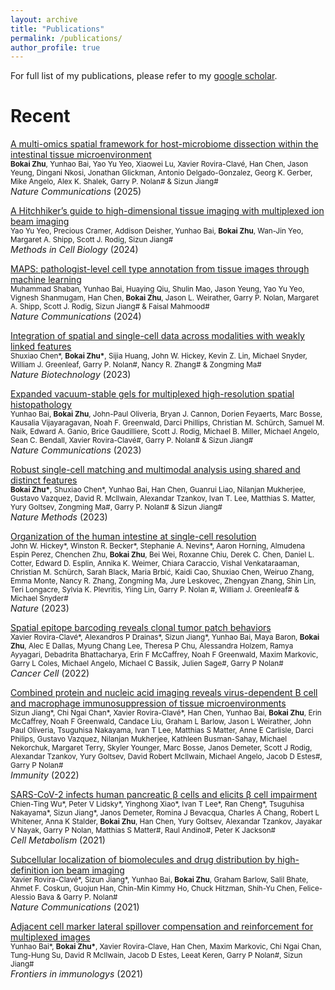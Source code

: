 ```yaml
---
layout: archive
title: "Publications"
permalink: /publications/
author_profile: true
---
```


For full list of my publications, please refer to my [google scholar](https://scholar.google.com/citations?user=ZfCfEYcAAAAJ&hl=en).

Recent
======

[A multi-omics spatial framework for host-microbiome dissection within the intestinal tissue microenvironment](https://www.nature.com/articles/s41467-025-56237-7)\
<small>__Bokai Zhu__, Yunhao Bai, Yao Yu Yeo, Xiaowei Lu, Xavier Rovira-Clavé, Han Chen, Jason Yeung, Dingani Nkosi, Jonathan Glickman, Antonio Delgado-Gonzalez, Georg K. Gerber, Mike Angelo, Alex K. Shalek, Garry P. Nolan\# & Sizun Jiang\#</small>\
*Nature Communications* (2025)

[A Hitchhiker’s guide to high-dimensional tissue imaging with multiplexed ion beam imaging](https://doi.org/10.1016/bs.mcb.2024.02.018)\
<small>Yao Yu Yeo, Precious Cramer, Addison Deisher, Yunhao Bai, __Bokai Zhu__, Wan-Jin Yeo, Margaret A. Shipp, Scott J. Rodig, Sizun Jiang\#</small>\
*Methods in Cell Biology* (2024)

[MAPS: pathologist-level cell type annotation from tissue images through machine learning](https://www.nature.com/articles/s41467-023-44188-w)\
<small>Muhammad Shaban, Yunhao Bai, Huaying Qiu, Shulin Mao, Jason Yeung, Yao Yu Yeo, Vignesh Shanmugam, Han Chen, __Bokai Zhu__, Jason L. Weirather, Garry P. Nolan, Margaret A. Shipp, Scott J. Rodig, Sizun Jiang\# & Faisal Mahmood\#</small>\
*Nature Communications* (2024)


[Integration of spatial and single-cell data across modalities with weakly linked features](https://www.nature.com/articles/s41587-023-01935-0)\
<small>Shuxiao Chen\*, __Bokai Zhu\*__, Sijia Huang, John W. Hickey, Kevin Z. Lin, Michael Snyder, William J. Greenleaf, Garry P. Nolan\#, Nancy R. Zhang\# & Zongming Ma\# </small>\
*Nature Biotechnology* (2023)

[Expanded vacuum-stable gels for multiplexed high-resolution spatial histopathology](https://www.nature.com/articles/s41467-023-39616-w)\
<small>Yunhao Bai, __Bokai Zhu__, John-Paul Oliveria, Bryan J. Cannon, Dorien Feyaerts, Marc Bosse, Kausalia Vijayaragavan, Noah F. Greenwald, Darci Phillips, Christian M. Schürch, Samuel M. Naik, Edward A. Ganio, Brice Gaudilliere, Scott J. Rodig, Michael B. Miller, Michael Angelo, Sean C. Bendall, Xavier Rovira-Clavé\#, Garry P. Nolan\# & Sizun Jiang\# </small>\
*Nature Communications* (2023)

[Robust single-cell matching and multimodal analysis using shared and distinct features](https://www.nature.com/articles/s41592-022-01709-7)\
<small>__Bokai Zhu\*__, Shuxiao Chen\*, Yunhao Bai, Han Chen, Guanrui Liao, Nilanjan Mukherjee, Gustavo Vazquez, David R. McIlwain, Alexandar Tzankov, Ivan T. Lee, Matthias S. Matter, Yury Goltsev, Zongming Ma\#, Garry P. Nolan\# & Sizun Jiang\# </small>\
*Nature Methods* (2023)

[Organization of the human intestine at single-cell resolution](https://www.nature.com/articles/s41586-023-05915-x)\
<small>John W. Hickey\*, Winston R. Becker\*, Stephanie A. Nevins\*, Aaron Horning, Almudena Espin Perez, Chenchen Zhu, __Bokai Zhu__, Bei Wei, Roxanne Chiu, Derek C. Chen, Daniel L. Cotter, Edward D. Esplin, Annika K. Weimer, Chiara Caraccio, Vishal Venkataraaman, Christian M. Schürch, Sarah Black, Maria Brbić, Kaidi Cao, Shuxiao Chen, Weiruo Zhang, Emma Monte, Nancy R. Zhang, Zongming Ma, Jure Leskovec, Zhengyan Zhang, Shin Lin, Teri Longacre, Sylvia K. Plevritis, Yiing Lin, Garry P. Nolan \#, William J. Greenleaf\# & Michael Snyder\# </small>\
*Nature* (2023)

[Spatial epitope barcoding reveals clonal tumor patch behaviors](https://www.sciencedirect.com/science/article/pii/S1535610822004433?via%3Dihub)\
<small>Xavier Rovira-Clavé\*, Alexandros P Drainas\*, Sizun Jiang\*, Yunhao Bai, Maya Baron, __Bokai Zhu__, Alec E Dallas, Myung Chang Lee, Theresa P Chu, Alessandra Holzem, Ramya Ayyagari, Debadrita Bhattacharya, Erin F McCaffrey, Noah F Greenwald, Maxim Markovic, Garry L Coles, Michael Angelo, Michael C Bassik, Julien Sage\#, Garry P Nolan\# </small>\
*Cancer Cell* (2022)

[Combined protein and nucleic acid imaging reveals virus-dependent B cell and macrophage immunosuppression of tissue microenvironments](https://www.sciencedirect.com/science/article/pii/S1074761322001431?via%3Dihub)\
<small>Sizun Jiang\*, Chi Ngai Chan\*, Xavier Rovira-Clavé\*, Han Chen, Yunhao Bai, __Bokai Zhu__, Erin McCaffrey, Noah F Greenwald, Candace Liu, Graham L Barlow, Jason L Weirather, John Paul Oliveria, Tsuguhisa Nakayama, Ivan T Lee, Matthias S Matter, Anne E Carlisle, Darci Philips, Gustavo Vazquez, Nilanjan Mukherjee, Kathleen Busman-Sahay, Michael Nekorchuk, Margaret Terry, Skyler Younger, Marc Bosse, Janos Demeter, Scott J Rodig, Alexandar Tzankov, Yury Goltsev, David Robert McIlwain, Michael Angelo, Jacob D Estes\#, Garry P Nolan\# </small>\
*Immunity* (2022)

[SARS-CoV-2 infects human pancreatic β cells and elicits β cell impairment](https://www.sciencedirect.com/science/article/pii/S1550413121002308?via%3Dihub)\
<small>Chien-Ting Wu\*, Peter V Lidsky\*, Yinghong Xiao\*, Ivan T Lee\*, Ran Cheng\*, Tsuguhisa Nakayama\*, Sizun Jiang\*, Janos Demeter, Romina J Bevacqua, Charles A Chang, Robert L Whitener, Anna K Stalder, __Bokai Zhu__, Han Chen, Yury Goltsev, Alexandar Tzankov, Jayakar V Nayak, Garry P Nolan, Matthias S Matter\#, Raul Andino\#, Peter K Jackson\# </small>\
*Cell Metabolism* (2021)

[Subcellular localization of biomolecules and drug distribution by high-definition ion beam imaging](https://www.nature.com/articles/s41467-021-24822-1)\
<small>Xavier Rovira-Clavé\*, Sizun Jiang\*, Yunhao Bai, __Bokai Zhu__, Graham Barlow, Salil Bhate, Ahmet F. Coskun, Guojun Han, Chin-Min Kimmy Ho, Chuck Hitzman, Shih-Yu Chen, Felice-Alessio Bava & Garry P. Nolan\# </small>\
*Nature Communications* (2021)

[Adjacent cell marker lateral spillover compensation and reinforcement for multiplexed images](https://www.frontiersin.org/articles/10.3389/fimmu.2021.652631/full)\
<small>Yunhao Bai\*, __Bokai Zhu\*__, Xavier Rovira-Clave, Han Chen, Maxim Markovic, Chi Ngai Chan, Tung-Hung Su, David R McIlwain, Jacob D Estes, Leeat Keren, Garry P Nolan\#, Sizun Jiang\# </small>\
*Frontiers in immunologys* (2021)







